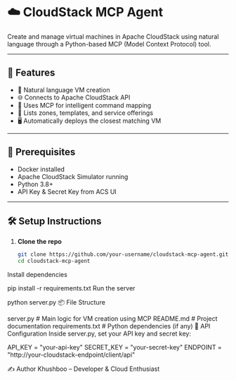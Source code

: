 # ☁️ CloudStack MCP Agent

Create and manage virtual machines in Apache CloudStack using natural language through a Python-based MCP (Model Context Protocol) tool.

---

## 🔧 Features

- 🚀 Natural language VM creation
- 🌐 Connects to Apache CloudStack API
- 🧠 Uses MCP for intelligent command mapping
- 📜 Lists zones, templates, and service offerings
- 🖥️ Automatically deploys the closest matching VM

---

## 🧱 Prerequisites

- Docker installed
- Apache CloudStack Simulator running
- Python 3.8+
- API Key & Secret Key from ACS UI

---

## 🛠️ Setup Instructions

1. **Clone the repo**
   ```bash
   git clone https://github.com/your-username/cloudstack-mcp-agent.git
   cd cloudstack-mcp-agent
Install dependencies


pip install -r requirements.txt
Run the server


python server.py
📦 File Structure




server.py          # Main logic for VM creation using MCP
README.md          # Project documentation
requirements.txt   # Python dependencies (if any)
🔑 API Configuration
Inside server.py, set your API key and secret key:


API_KEY = "your-api-key"
SECRET_KEY = "your-secret-key"
ENDPOINT = "http://your-cloudstack-endpoint/client/api"



✍️ Author
Khushboo – Developer & Cloud Enthusiast

